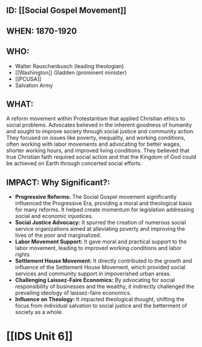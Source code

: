 ## ID: [[Social Gospel Movement]]

## WHEN: 1870-1920

## WHO: 
* Walter Rauschenbusch (leading theologian)
* [[Washington]] Gladden (prominent minister)
* [[PCUSA]]
* Salvation Army

## WHAT: 
A reform movement within Protestantism that applied Christian ethics to social problems.  Advocates believed in the inherent goodness of humanity and sought to improve society through social justice and community action.  They focused on issues like poverty, inequality, and working conditions, often working with labor movements and advocating for better wages, shorter working hours, and improved living conditions.  They believed that true Christian faith required social action and that the Kingdom of God could be achieved on Earth through concerted social efforts.

## IMPACT: Why Significant?:
* **Progressive Reforms:** The Social Gospel movement significantly influenced the Progressive Era, providing a moral and theological basis for many reforms.  It helped create momentum for legislation addressing social and economic injustices.
* **Social Justice Advocacy:**  It spurred the creation of numerous social service organizations aimed at alleviating poverty and improving the lives of the poor and marginalized.
* **Labor Movement Support:** It gave moral and practical support to the labor movement, leading to improved working conditions and labor rights.
* **Settlement House Movement:** It directly contributed to the growth and influence of the Settlement House Movement, which provided social services and community support in impoverished urban areas.
* **Challenging Laissez-Faire Economics:**  By advocating for social responsibility of businesses and the wealthy, it indirectly challenged the prevailing ideology of laissez-faire economics.
* **Influence on Theology:** It impacted theological thought, shifting the focus from individual salvation to social justice and the betterment of society as a whole.

# [[IDS Unit 6]]